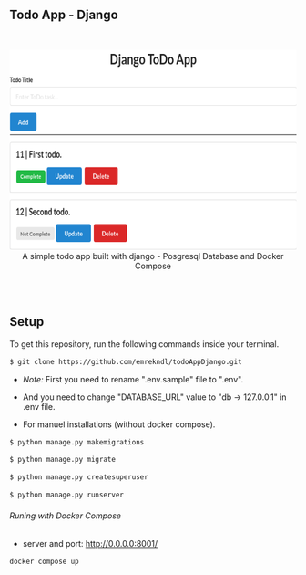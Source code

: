 ## Todo App - Django
<br />
<p align="center">
<img src="images/todoAppDjango.png"  height="350" width="650" >
<br />
A simple todo app built with django - Posgresql Database and Docker Compose
</p>
<br />
<br />

## Setup

To get this repository, run the following commands inside your terminal.

```bash
$ git clone https://github.com/emrekndl/todoAppDjango.git
```
- *Note:* First you need to rename ".env.sample" file to ".env".
- And you need to change "DATABASE_URL" value to "db -> 127.0.0.1" in .env file.

- For manuel installations (without docker compose).
```bash
$ python manage.py makemigrations
```

```bash
$ python manage.py migrate
```

```bash
$ python manage.py createsuperuser
```

```bash
$ python manage.py runserver
```

###### Runing with Docker Compose

- server and port: http://0.0.0.0:8001/
```bash
docker compose up
```
